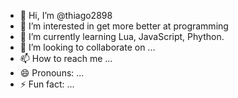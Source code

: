 - 👋 Hi, I’m @thiago2898
- 👀 I’m interested in get more better at programming
- 🌱 I’m currently learning Lua, JavaScript, Phython.
- 💞️ I’m looking to collaborate on ...
- 📫 How to reach me ...
- 😄 Pronouns: ...
- ⚡ Fun fact: ...

<!---
thiago2898/thiago2898 is a ✨ special ✨ repository because its `README.md` (this file) appears on your GitHub profile.
You can click the Preview link to take a look at your changes.
--->
